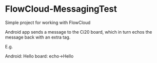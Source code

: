 # FlowCloud-MessagingTest
Simple project for working with FlowCloud

Android app sends a message to the Ci20 board, which in turn echos the message back with an extra tag.

E.g.

Android: Hello
board: echo->Hello
